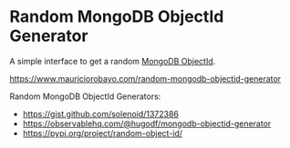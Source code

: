 # Random MongoDB ObjectId Generator

A simple interface to get a random [MongoDB ObjectId](https://docs.mongodb.com/manual/reference/method/ObjectId/).

https://www.mauriciorobayo.com/random-mongodb-objectid-generator

Random MongoDB ObjectId Generators:

- https://gist.github.com/solenoid/1372386
- https://observablehq.com/@hugodf/mongodb-objectid-generator
- https://pypi.org/project/random-object-id/
